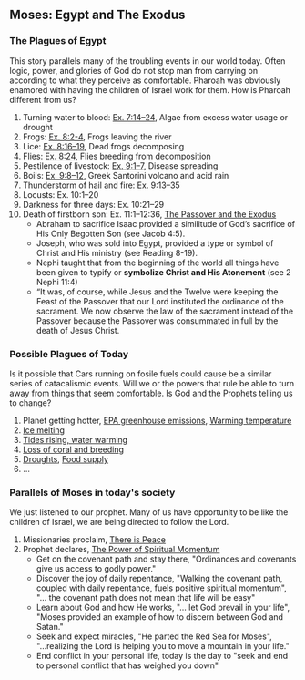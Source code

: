 ## Moses: Egypt and The Exodus

### The Plagues of Egypt
This story parallels many of the troubling events in our world today.  Often logic, power, and glories of God do not stop man from carrying on according to what they perceive as comfortable.  Pharoah was obviously enamored with having the children of Israel work for them.  How is Pharoah different from us?

1. Turning water to blood: [Ex. 7:14–24](https://abn.churchofjesuschrist.org/study/scriptures/ot/ex/7.14-24?lang=eng#p13), Algae from excess water usage or drought
2. Frogs: [Ex. 8:2-4](https://abn.churchofjesuschrist.org/study/scriptures/ot/ex/8.2-4?lang=eng#p1), Frogs leaving the river
3. Lice: [Ex. 8:16–19](https://abn.churchofjesuschrist.org/study/scriptures/ot/ex/8.16-19?lang=eng#p15), Dead frogs decomposing
4. Flies: [Ex. 8:24](https://abn.churchofjesuschrist.org/study/scriptures/ot/ex/8.24?lang=eng#p23), Flies breeding from decomposition
5. Pestilence of livestock: [Ex. 9:1–7](https://abn.churchofjesuschrist.org/study/scriptures/ot/ex/9.3-7?lang=eng#p2), Disease spreading
6. Boils: [Ex. 9:8–12](https://abn.churchofjesuschrist.org/study/scriptures/ot/ex/9.8-12?lang=eng#p7), Greek Santorini volcano and acid rain
7. Thunderstorm of hail and fire: Ex. 9:13–35
8. Locusts: Ex. 10:1–20
9. Darkness for three days: Ex. 10:21–29
10. Death of firstborn son: Ex. 11:1–12:36, [The Passover and the Exodus](https://www.churchofjesuschrist.org/study/manual/old-testament-student-manual-genesis-2-samuel/exodus-11-19-the-passover-and-the-exodus?lang=eng)
    * Abraham to sacrifice Isaac provided a similitude of God’s sacrifice of His Only Begotten Son (see Jacob 4:5). 
    * Joseph, who was sold into Egypt, provided a type or symbol of Christ and His ministry (see Reading 8-19). 
    * Nephi taught that from the beginning of the world all things have been given to typify or **symbolize Christ and His Atonement** (see 2 Nephi 11:4)
    * “It was, of course, while Jesus and the Twelve were keeping the Feast of the Passover that our Lord instituted the ordinance of the sacrament.  We now observe the law of the sacrament instead of the Passover because the Passover was consummated in full by the death of Jesus Christ.

### Possible Plagues of Today
Is it possible that Cars running on fosile fuels could cause be a similar series of catacalismic events.  Will we or the powers that rule be able to turn away from things that seem comfortable.  Is God and the Prophets telling us to change?

1. Planet getting hotter, [EPA greenhouse emissions](https://www.epa.gov/greenvehicles/greenhouse-gas-emissions-typical-passenger-vehicle), [Warming temperature](https://www.climate.gov/news-features/understanding-climate/climate-change-global-temperature#:~:text=Earth's%20temperature%20has%20risen%20by,land%20areas%20were%20record%20warm.)
2. [Ice melting](https://www.worldwildlife.org/pages/six-ways-loss-of-arctic-ice-impacts-everyone#:~:text=Polar%20ice%20caps%20are%20melting,declined%20by%20a%20stunning%2095%25.)
3. [Tides rising, water warming](https://climate.nasa.gov/climate_resources/199/rising-tides-understanding-sea-level-rise/)
4. [Loss of coral and breeding](https://www.iucn.org/resources/issues-briefs/ocean-warming#:~:text=The%20ocean%20absorbs%20most%20of,for%20marine%20fishes%20and%20mammals.)
5. [Droughts](https://climate.nasa.gov/news/3117/drought-makes-its-home-on-the-range/#:~:text=Drought%E2%80%94a%20year%20with%20a,the%20American%20west%20on%20record.), [Food supply](https://climatechange.chicago.gov/climate-impacts/climate-impacts-agriculture-and-food-supply#:~:text=Climate%20change%20can%20disrupt%20food,result%20in%20reduced%20agricultural%20productivity.)
6. ...

### Parallels of Moses in today's society
We just listened to our prophet.  Many of us have opportunity to be like the children of Israel, we are being directed to follow the Lord.

1. Missionaries proclaim, [There is Peace](https://youtu.be/x0kki9l02KM)
2. Prophet declares, [The Power of Spiritual Momentum](https://www.churchofjesuschrist.org/study/general-conference/2022/04/47nelson?lang=eng)
    * Get on the covenant path and stay there, "Ordinances and covenants give us access to godly power."
    * Discover the joy of daily repentance, "Walking the covenant path, coupled with daily repentance, fuels positive spiritual momentum", "... the covenant path does not mean that life will be easy"
    * Learn about God and how He works, "... let God prevail in your life", "Moses provided an example of how to discern between God and Satan."
    * Seek and expect miracles, "He parted the Red Sea for Moses", "...realizing the Lord is helping you to move a mountain in your life."
    * End conflict in your personal life, today is the day to "seek and end to personal conflict that has weighed you down"
